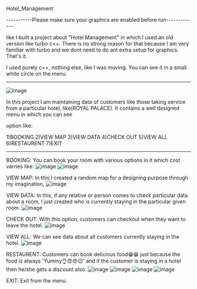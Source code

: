 Hotel_Management



-----------Please make sure your graphics are enabled before run-------------

like I built a project about "Hotel Management" in which I used an old version like turbo c++. There is no strong reason for that because I am very familiar with turbo and we dont need to do ant extra setup for graphics. That's it. 

I used purely c++, nothing else, like I was moving. You can see it in a small white circle on the menu.

--------------------------------------------------------------------------------------------------------------------------------------------------------------------------

![image](https://raw.githubusercontent.com/Gbirla06/Hotel_Management/master/img/1.png)

In this project I am maintaining data of customers like those taking service from a particular hotel, like(ROYAL PALACE). It contains a well designed menu in which you can see

option like:

  1)BOOKING
  2)VIEW MAP
  3)VIEW DATA
  4)CHECK OUT
  5)VIEW ALL
  6)RESTAURENT
  7)EXIT

--------------------------------------------------------------------------------------------------------------------------------------------------------------------------



BOOKING: You can book your room with various options in it which cost varries like: 
	![image](https://raw.githubusercontent.com/Gbirla06/Hotel_Management/master/img/2.png)
	![image](https://raw.githubusercontent.com/Gbirla06/Hotel_Management/master/img/3.png)

VIEW MAP: In this I created a random map for a designing purpose through my imagination, 
	![image](https://raw.githubusercontent.com/Gbirla06/Hotel_Management/master/img/map.png)

VIEW DATA: In this, if any relative or person comes to check particular data about a room, I just created who is currently staying in the particular given room.
	![image](https://raw.githubusercontent.com/Gbirla06/Hotel_Management/master/img/4.png)

CHECK OUT: With this option, customers can checkout when they want to leave the hotel.
	![image](https://raw.githubusercontent.com/Gbirla06/Hotel_Management/master/img/5.png)

VIEW ALL: We can see data about all customers currently staying in the hotel.
	![image](https://raw.githubusercontent.com/Gbirla06/Hotel_Management/master/img/6.png)

RESTAURENT: Customers can book delicious food😁😁 just because the food is always 'Yummy👌😍😍😉' and if the customer is staying in a hotel then he/she gets a discount also.
	![image](https://raw.githubusercontent.com/Gbirla06/Hotel_Management/master/img/7.png)
	![image](https://raw.githubusercontent.com/Gbirla06/Hotel_Management/master/img/8.png)
	![image](https://raw.githubusercontent.com/Gbirla06/Hotel_Management/master/img/9.png)
	![image](https://raw.githubusercontent.com/Gbirla06/Hotel_Management/master/img/10.png)

EXIT: Exit from the menu.